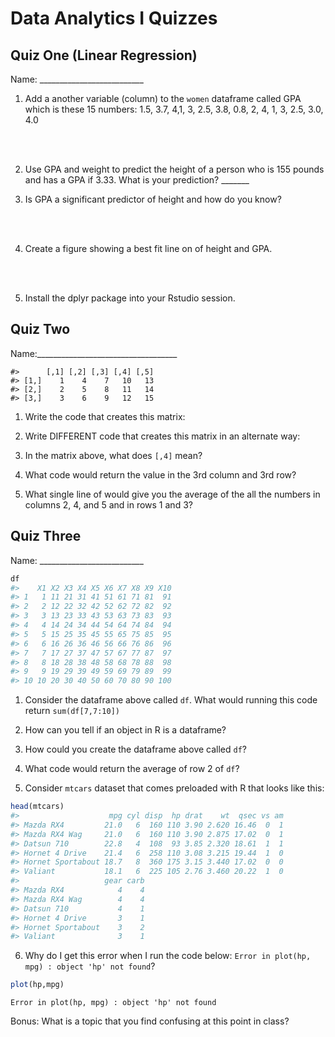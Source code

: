 # Data Analytics I Quizzes

## Quiz One (Linear Regression)

Name: __________________________

 
1. Add a another variable (column) to the `women` dataframe called GPA which is these 15 numbers: 1.5, 3.7, 4,1, 3, 2.5, 3.8, 0.8, 2, 4, 1, 3, 2.5, 3.0, 4.0

<br>
<br>

2. Use GPA and weight to predict the height of a person who is 155 pounds and has a GPA if 3.33. What is your prediction? _______

3. Is GPA a significant predictor of height and how do you know? 

<br>
<br>

4. Create a figure showing a best fit line on of height and GPA.  

<br>
<br>

5. Install the dplyr package into your Rstudio session.


## Quiz Two

Name:___________________________________


```
#>      [,1] [,2] [,3] [,4] [,5]
#> [1,]    1    4    7   10   13
#> [2,]    2    5    8   11   14
#> [3,]    3    6    9   12   15
```



1. Write the code that creates this matrix:


2. Write DIFFERENT code that creates this matrix in an alternate way:


3. In the matrix above, what does `[,4]` mean?


4. What code would return the value in the 3rd column and 3rd row?


5. What single line of would give you the average of the all the numbers in columns 2, 4, and 5 and in rows 1 and 3?


## Quiz Three

Name: __________________________







```r
df
#>    X1 X2 X3 X4 X5 X6 X7 X8 X9 X10
#> 1   1 11 21 31 41 51 61 71 81  91
#> 2   2 12 22 32 42 52 62 72 82  92
#> 3   3 13 23 33 43 53 63 73 83  93
#> 4   4 14 24 34 44 54 64 74 84  94
#> 5   5 15 25 35 45 55 65 75 85  95
#> 6   6 16 26 36 46 56 66 76 86  96
#> 7   7 17 27 37 47 57 67 77 87  97
#> 8   8 18 28 38 48 58 68 78 88  98
#> 9   9 19 29 39 49 59 69 79 89  99
#> 10 10 20 30 40 50 60 70 80 90 100
```

1.  Consider the dataframe above called `df`.  What would running this code return `sum(df[7,7:10])`



2. How can you tell if an object in R is a dataframe?


3. How could you create the dataframe above called `df`?


4. What code would return the average of row 2 of `df`?


5. Consider `mtcars` dataset that comes preloaded with R that looks like this:

```r
head(mtcars)
#>                    mpg cyl disp  hp drat    wt  qsec vs am
#> Mazda RX4         21.0   6  160 110 3.90 2.620 16.46  0  1
#> Mazda RX4 Wag     21.0   6  160 110 3.90 2.875 17.02  0  1
#> Datsun 710        22.8   4  108  93 3.85 2.320 18.61  1  1
#> Hornet 4 Drive    21.4   6  258 110 3.08 3.215 19.44  1  0
#> Hornet Sportabout 18.7   8  360 175 3.15 3.440 17.02  0  0
#> Valiant           18.1   6  225 105 2.76 3.460 20.22  1  0
#>                   gear carb
#> Mazda RX4            4    4
#> Mazda RX4 Wag        4    4
#> Datsun 710           4    1
#> Hornet 4 Drive       3    1
#> Hornet Sportabout    3    2
#> Valiant              3    1
```

6. Why do I get this error when I run the code below: `Error in plot(hp, mpg) : object 'hp' not found`?


```r
plot(hp,mpg)
```

`Error in plot(hp, mpg) : object 'hp' not found`

Bonus: What is a topic that you find confusing at this point in class? 
